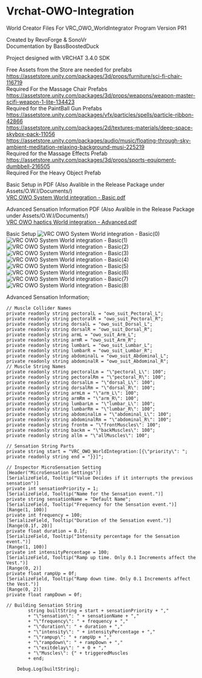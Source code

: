 # Vrchat-OWO-Integration
 World Creator Files For VRC_OWO_WorldIntegrator Program Version PR1   
 
 Created by RevoForge & SonoVr   
 Documentation by BassBoostedDuck
 
 Project designed with VRCHAT 3.4.0 SDK  
 
 Free Assets from the Store are needed for prefabs  
 https://assetstore.unity.com/packages/3d/props/furniture/sci-fi-chair-116719  
 Required For the Massage Chair Prefabs  
 https://assetstore.unity.com/packages/3d/props/weapons/weapon-master-scifi-weapon-1-lite-134423  
 Required for the PaintBall Gun Prefabs  
 https://assetstore.unity.com/packages/vfx/particles/spells/particle-ribbon-42866  
 https://assetstore.unity.com/packages/2d/textures-materials/deep-space-skybox-pack-11056  
 https://assetstore.unity.com/packages/audio/music/floating-through-sky-ambient-meditation-relaxing-background-musi-225219  
 Required for the Massage Effects Prefab  
 https://assetstore.unity.com/packages/3d/props/sports-equipment-dumbbell-216505  
 Required For the Heavy Object Prefab  

Basic Setup in PDF (Also Avalible in the Release Package under Assets/O.W.I/Documents/)   
[VRC OWO System World integration - Basic.pdf](https://github.com/RevoForge/Vrchat-OWO-Integration/files/12851576/VRC.OWO.System.World.integration.-.Basic.pdf)

Advanced Sensation Information PDF (Also Avalible in the Release Package under Assets/O.W.I/Documents/)   
[VRC OWO haptics World integration - Advanced.pdf](https://github.com/RevoForge/Vrchat-OWO-Integration/files/12851581/VRC.OWO.haptics.World.integration.-.Advanced.pdf)

Basic Setup
![VRC OWO System World integration - Basic(0)](https://github.com/RevoForge/Vrchat-OWO-Integration/assets/144636833/fecf1405-5bae-4122-bc7e-50104a07fbba)
![VRC OWO System World integration - Basic(1)](https://github.com/RevoForge/Vrchat-OWO-Integration/assets/144636833/538d49ad-6e1f-44a6-b978-84f72aa4cb41)
![VRC OWO System World integration - Basic(2)](https://github.com/RevoForge/Vrchat-OWO-Integration/assets/144636833/ea507622-6e9a-4ac5-be03-6e39dd3d7fad)
![VRC OWO System World integration - Basic(3)](https://github.com/RevoForge/Vrchat-OWO-Integration/assets/144636833/3c1e9b7c-e7fc-41f5-b4a8-f22c45cc8304)
![VRC OWO System World integration - Basic(4)](https://github.com/RevoForge/Vrchat-OWO-Integration/assets/144636833/b13e17b4-3e58-4c6d-8f95-f25fc691517c)
![VRC OWO System World integration - Basic(5)](https://github.com/RevoForge/Vrchat-OWO-Integration/assets/144636833/3d5e2b31-df75-4b9d-848b-abe768a1d4b4)
![VRC OWO System World integration - Basic(6)](https://github.com/RevoForge/Vrchat-OWO-Integration/assets/144636833/6fa9addb-e1d1-43c5-9e56-6b85b7198bb1)
![VRC OWO System World integration - Basic(7)](https://github.com/RevoForge/Vrchat-OWO-Integration/assets/144636833/242fcf57-39a5-421c-8774-dd5e2eb2ffba)
![VRC OWO System World integration - Basic(8)](https://github.com/RevoForge/Vrchat-OWO-Integration/assets/144636833/a1df1dc2-8c53-494f-ba23-28135e7d48e5)

Advanced Sensation Information;

    // Muscle Collider Names
    private readonly string pectoralL = "owo_suit_Pectoral_L";
    private readonly string pectoralR = "owo_suit_Pectoral_R";
    private readonly string dorsalL = "owo_suit_Dorsal_L";
    private readonly string dorsalR = "owo_suit_Dorsal_R";
    private readonly string armL = "owo_suit_Arm_L";
    private readonly string armR = "owo_suit_Arm_R";
    private readonly string lumbarL = "owo_suit_Lumbar_L";
    private readonly string lumbarR = "owo_suit_Lumbar_R";
    private readonly string abdominalL = "owo_suit_Abdominal_L";
    private readonly string abdominalR = "owo_suit_Abdominal_R";
    // Muscle String Names
    private readonly string pectoralLm = "\"pectoral_L\": 100";
    private readonly string pectoralRm = "\"pectoral_R\": 100";
    private readonly string dorsalLm = "\"dorsal_L\": 100";
    private readonly string dorsalRm = "\"dorsal_R\": 100";
    private readonly string armLm = "\"arm_L\": 100";
    private readonly string armRm = "\"arm_R\": 100";
    private readonly string lumbarLm = "\"lumbar_L\": 100";
    private readonly string lumbarRm = "\"lumbar_R\": 100";
    private readonly string abdominalLm = "\"abdominal_L\": 100";
    private readonly string abdominalRm = "\"abdominal_R\": 100";
    private readonly string frontm = "\"frontMuscles\": 100";
    private readonly string backm = "\"backMuscles\": 100";
    private readonly string allm = "\"allMuscles\": 100";

    // Sensation String Parts
    private string start = "VRC_OWO_WorldIntegration:[{\"priority\": ";
    private readonly string end = "}}]";

    // Inspector MicroSensation Setting
    [Header("MicroSensation Settings")]
    [SerializeField, Tooltip("Value Decides if it interrupts the previous sensation")]
    private int sensationPriority = 1;
    [SerializeField, Tooltip("Name for the Sensation event.")]
    private string sensationName = "Default Name";
    [SerializeField, Tooltip("Frequency for the Sensation event.")]
    [Range(1, 100)]
    private int frequency = 100;
    [SerializeField, Tooltip("Duration of the Sensation event.")]
    [Range(0.1f, 20)]
    private float duration = 0.1f;
    [SerializeField, Tooltip("Intensity percentage for the Sensation event.")]
    [Range(1, 100)]
    private int intensityPercentage = 100;
    [SerializeField, Tooltip("Ramp up time. Only 0.1 Increments affect the Vest.")]
    [Range(0, 2)]
    private float rampUp = 0f;
    [SerializeField, Tooltip("Ramp down time. Only 0.1 Increments affect the Vest.")]
    [Range(0, 2)]
    private float rampDown = 0f;

    // Building Sensation String
            string builtString = start + sensationPriority + "," 
            + "\"sensation\": " + sensationName + ","
            + "\"frequency\": " + frequency + ","
            + "\"duration\": " + duration + ","
            + "\"intensity\": " + intensityPercentage + ","
            + "\"rampup\": " + rampUp + ","
            + "\"rampdown\": " + rampDown + ","
            + "\"exitdelay\": " + 0 + ","
            + "\"Muscles\": {" + triggeredMuscles
            + end;

        Debug.Log(builtString);
